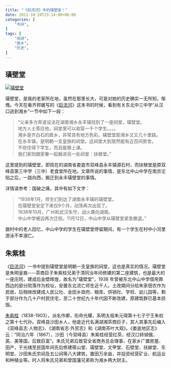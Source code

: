 ```yaml
---
title: "《巨流河》中的璜壁堂！"
date: 2011-10-20T23:14:00+08:00
categories: [
    "书评",
]
tags: [
    "阅读",
    "故乡",
    "历史",
]
---
```


## 璜壁堂

<a href="http://imgur.com/fS1H7aW"><img src="http://i.imgur.com/fS1H7aW.jpg" title="璜壁堂" /></a>

璜壁堂，是我的老家所在地，虽然在那里长大，可是对她的历史确实一无所知，惭愧。今天在看齐邦媛写的《[巨流河](http://book.douban.com/subject/4842446/)》这本书的时候，看到有关东北中三中学“从汉口逃到湘乡”一节中如下一段：

> “父亲多方奔波设法在湖南湘乡永丰镇找到了一座祠堂，璜壁堂。  
地方人士答应他，祠堂里可以收容一千个学生。。。。  
湘乡是齐白石的故乡，非常具有地方色彩。磺壁堂距湘乡又又几十里路。  
在永丰镇，是明朝一支皇族的祠堂。这祠堂大到居然能有近百间房舍。  
不但住得下学生，而且能够上课。  
我们家则跟家眷一起搬进另一处祠堂：扶稼堂。”  

<!--more-->

这里提到的璜壁堂，即现在的湖南省娄底市双峰县永丰镇源石村，而扶稼堂是原双峰县第三中学（三中）老食堂所在地。文章所说的事情，是东北中山中学在南京沦陷之后，一路向西，搬迁到永丰璜壁堂的事情。

详情请参考：国破之痛，其中有如下文字：

> “1938年1月，师生们到达了湖南永丰镇的璜壁堂。  
在璜壁堂安定下来仅9个月，动荡再次出现了。  
1938年10月，广州和武汉失守，战火袭向湖南。  
中山中学被迫再次迁校。11月12日，中山中学从璜壁堂紧急撤退。”  

据村中的老人回忆，中山中学的学生在璜壁堂停留期间，有一个学生在村中小河里游泳不幸溺亡。

## 朱紫桂

《[巨流河](http://book.douban.com/subject/4842446/)》一书中提到璜壁堂是明朝一支皇族的祠堂，这也是真实的情况。璜壁堂是朱明皇裔----茶商巨子朱紫桂兄弟于清同治年间修建的第二座建筑，也是最大的一座庄院，建成后金壁辉煌，故名为“璜壁堂”，1938 年曾被东北中山中学借用靠西边的部分院落作为校址，安置东北流亡师生近千人。土改期间分给朱家佃农作为民居，后相继改建成人民公社、金田乡政府、粮库、供销社、学校、幼儿园等，剩于部分作为几十户村民住宅，至二十世纪九十年代因不断改建，原建筑群已基本损毁。

[朱紫桂](http://baike.baidu.com/view/3703408.htm?fr=aladdin)（1838-1903），派名作卿，衔命光耀，系明太祖朱元璋第十七子宁王朱权之第十七代孙。双峰县沙田乡人，他是近代名满湖湘茶商巨子，其人其事先后编入《双峰县志·人物志》、《湖南省志·外贸志》和《湖南茶叶大观》。《娄底地区志》云：“同治六年（1867），沙田（今双峰县）朱紫桂经营红茶，经汉口转销俄、英、美等国，后致巨富”。朱氏兄弟后致官全省商务总会理事，在家乡广置房屋、田产，于光绪至民国年间先后修建筱山堂、璜壁堂、文甲堂、石壁堂、扶嫁堂、东明堂、沙田朱氏宗祠及五公祠等八大建筑，置田万余亩，并投资经营矿业、航运业和种植业等。时人将朱氏兄弟和曾国藩兄弟称为湘乡两大财主。
